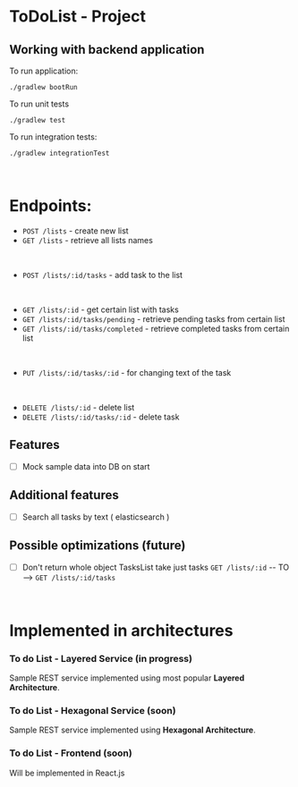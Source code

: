 # ToDoList - Project

## Working with backend application

To run application:
```
./gradlew bootRun
```
To run unit tests
```
./gradlew test
```
To run integration tests:
```
./gradlew integrationTest
```

<br>

# Endpoints:

* `POST /lists` - create new list
* `GET /lists` - retrieve all lists names

<br>

* `POST /lists/:id/tasks` - add task to the list

<br>

* `GET /lists/:id` - get certain list with tasks
* `GET /lists/:id/tasks/pending` - retrieve pending tasks from certain list
* `GET /lists/:id/tasks/completed` - retrieve completed tasks from certain list

<br>

* `PUT /lists/:id/tasks/:id` - for changing text of the task

<br>

* `DELETE /lists/:id` - delete list
* `DELETE /lists/:id/tasks/:id` - delete task


## Features
- [ ] Mock sample data into DB on start

## Additional features
- [ ] Search all tasks by text ( elasticsearch )

## Possible optimizations (future)
- [ ] Don't return whole object TasksList take just tasks `GET /lists/:id` -- TO --> `GET /lists/:id/tasks`

<br>

# Implemented in architectures

### To do List - Layered Service (in progress)
Sample REST service implemented using most popular **Layered Architecture**.

### To do List - Hexagonal Service (soon)
Sample REST service implemented using **Hexagonal Architecture**. 

### To do List - Frontend (soon)
Will be implemented in React.js
